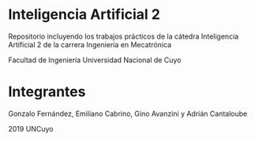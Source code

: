 # Inteligencia Artificial 2

Repositorio incluyendo los trabajos prácticos de la cátedra Inteligencia Artificial 2 de la carrera Ingeniería en Mecatrónica

Facultad de Ingeniería
Universidad Nacional de Cuyo 

# Integrantes

Gonzalo Fernández, Emiliano Cabrino, Gino Avanzini y Adrián Cantaloube

2019 UNCuyo
